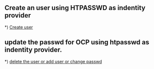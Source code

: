 


## Create an user using HTPASSWD as indentity  provider

*) [Create user ](https://docs.redhat.com/en/documentation/openshift_container_platform/4.10/html/authentication_and_authorization/configuring-identity-providers#identity-provider-htpasswd-update-users_configuring-htpasswd-identity-provider)

## update the passwd for OCP using htpasswd as indentity provider. 

*) [delete the user or add user or change passwd](https://access.redhat.com/solutions/4039941#:~:text=Prerequisites,Example%20output:)